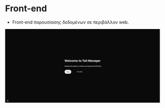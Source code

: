 # Front-end

- Front-end παρουσίασης δεδομένων σε περιβάλλον web.

![image alt](front-end/initial_page.png)
